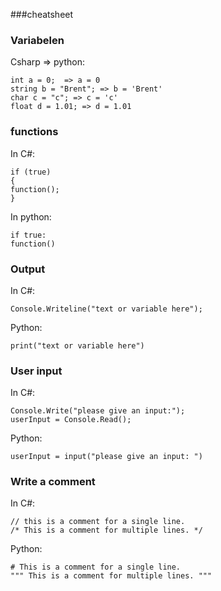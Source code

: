 ###cheatsheet

### Variabelen

Csharp => python:
```
int a = 0;  => a = 0
string b = "Brent"; => b = 'Brent'
char c = "c"; => c = 'c'
float d = 1.01; => d = 1.01
```


### functions

In C#:
```
if (true)
{
function();
}
```

In python:
```
if true:
function()
```

### Output

In C#:
```
Console.Writeline("text or variable here");
```

Python:
```
print("text or variable here")
```

### User input

In C#:
```
Console.Write("please give an input:");
userInput = Console.Read();
```

Python:
```
userInput = input("please give an input: ")
```
### Write a comment

In C#:
```
// this is a comment for a single line.
/* This is a comment for multiple lines. */
```

Python:
```
# This is a comment for a single line.
""" This is a comment for multiple lines. """
```
